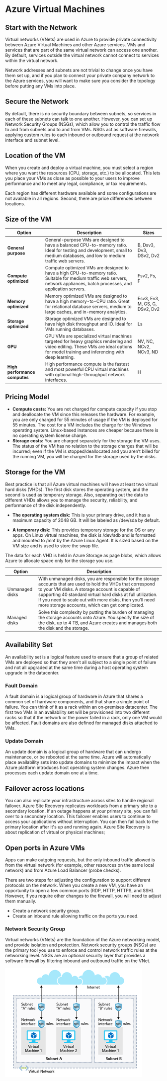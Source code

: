 # Azure Virtual Machines

## Start with the Network

Virtual networks (VNets) are used in Azure to provide private connectivity between Azure Virtual Machines and other Azure services. VMs and services that are part of the same virtual network can access one another. By default, services outside the virtual network cannot connect to services within the virtual network.

Network addresses and subnets are not trivial to change once you have them set up, and if you plan to connect your private company network to the Azure services, you will want to make sure you consider the topology before putting any VMs into place.

## Secure the Network

By default, there is no security boundary between subnets, so services in each of these subnets can talk to one another. However, you can set up Network Security Groups (NSGs), which allow you to control the traffic flow to and from subnets and to and from VMs. NSGs act as software firewalls, applying custom rules to each inbound or outbound request at the network interface and subnet level. 

## Location of the VM

When you create and deploy a virtual machine, you must select a region where you want the resources (CPU, storage, etc.) to be allocated. This lets you place your VMs as close as possible to your users to improve performance and to meet any legal, compliance, or tax requirements.

Each region has different hardware available and some configurations are not available in all regions. Second, there are price differences between locations.

## Size of the VM

| Option | Description | Sizes |
|-------|----------|----------|
| **General purpose** | General-purpose VMs are designed to have a balanced CPU-to-memory ratio. Ideal for testing and development, small to medium databases, and low to medium traffic web servers. | B, Dsv3, Dv3, DSv2, Dv2 |
| **Compute optimized** | Compute optimized VMs are designed to have a high CPU-to-memory ratio. Suitable for medium traffic web servers, network appliances, batch processes, and application servers. | Fsv2, Fs, F |
| **Memory optimized** | Memory optimized VMs are designed to have a high memory-to-CPU ratio. Great for relational database servers, medium to large caches, and in-memory analytics. | Esv3, Ev3, M, GS, G, DSv2, Dv2 |
| **Storage optimized** | Storage optimized VMs are designed to have high disk throughput and IO. Ideal for VMs running databases. | Ls |
| **GPU** | GPU VMs are specialized virtual machines targeted for heavy graphics rendering and video editing. These VMs are ideal options for model training and inferencing with deep learning. | NV, NC, NCv2, NCv3, ND |
| **High performance computes** | High performance compute is the fastest and most powerful CPU virtual machines with optional high-throughput network interfaces. | H |

## Pricing Model

- **Compute costs:**  You are not charged for compute capacity if you stop and deallocate the VM since this releases the hardware. For example, you are only charged for 55 minutes of usage if the VM is deployed for 55 minutes. The cost for a VM includes the charge for the Windows operating system. Linux-based instances are cheaper because there is no operating system license charge.
- **Storage costs:** You are charged separately for the storage the VM uses. The status of the VM has no relation to the storage charges that will be incurred; even if the VM is stopped/deallocated and you aren’t billed for the running VM, you will be charged for the storage used by the disks.

## Storage for the VM

Best practice is that all Azure virtual machines will have at least two virtual hard disks (VHDs). The first disk stores the operating system, and the second is used as temporary storage. Also, separating out the data to different VHDs allows you to manage the security, reliability, and performance of the disk independently.

- **The operating system disk:** This is your primary drive, and it has a maximum capacity of 2048 GB. It will be labeled as /dev/sda by default.

- **A temporary disk:** This provides temporary storage for the OS or any apps. On Linux virtual machines, the disk is /dev/sdb and is formatted and mounted to /mnt by the Azure Linux Agent. It is sized based on the VM size and is used to store the swap file.

The data for each VHD is held in Azure Storage as page blobs, which allows Azure to allocate space only for the storage you use.

| Option | Description |
|-----------------|----------|
| Unmanaged disks | With unmanaged disks, you are responsible for the storage accounts that are used to hold the VHDs that correspond to your VM disks. A storage account is capable of supporting 40 standard virtual hard disks at full utilization. If you need to scale out with more disks, then you'll need more storage accounts, which can get complicated. |
| Managed disks | Solve this complexity by putting the burden of managing the storage accounts onto Azure. You specify the size of the disk, up to 4 TB, and Azure creates and manages both the disk and the storage. |

## Availability Set

An availability set is a logical feature used to ensure that a group of related VMs are deployed so that they aren't all subject to a single point of failure and not all upgraded at the same time during a host operating system upgrade in the datacenter.

### Fault Domain

A fault domain is a logical group of hardware in Azure that shares a common set of hardware components, and that share a single point of failure. You can think of it as a rack within an on-premises datacenter. The first two VMs in an availability set will be provisioned into two different racks so that if the network or the power failed in a rack, only one VM would be affected. Fault domains are also defined for managed disks attached to VMs.

### Update Domain

An update domain is a logical group of hardware that can undergo maintenance, or be rebooted at the same time. Azure will automatically place availability sets into update domains to minimize the impact when the Azure platform introduces host operating system changes. Azure then processes each update domain one at a time.

## Failover across locations

You can also replicate your infrastructure across sites to handle regional failover. Azure Site Recovery replicates workloads from a primary site to a secondary location. If an outage happens at your primary site, you can fail over to a secondary location. This failover enables users to continue to access your applications without interruption. You can then fail back to the primary location after it's up and running again. Azure Site Recovery is about replication of virtual or physical machines;

## Open ports in Azure VMs

Apps can make outgoing requests, but the only inbound traffic allowed is from the virtual network (for example, other resources on the same local network) and from Azure Load Balancer (probe checks).

There are two steps for adjusting the configuration to support different protocols on the network. When you create a new VM, you have an opportunity to open a few common ports (RDP, HTTP, HTTPS, and SSH). However, if you require other changes to the firewall, you will need to adjust them manually. 

- Create a network security group.
- Create an inbound rule allowing traffic on the ports you need.

### Network Security Group

Virtual networks (VNets) are the foundation of the Azure networking model, and provide isolation and protection. Network security groups (NSGs) are the primary tool you use to enforce and control network traffic rules at the networking level. NSGs are an optional security layer that provides a software firewall by filtering inbound and outbound traffic on the VNet.

![Network Security Group](7-nsg-rules.png)